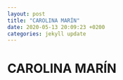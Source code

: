 ```yaml
---
layout: post
title: "CAROLINA MARÍN"
date: 2020-05-13 20:09:23 +0200
categories: jekyll update
---
```


# CAROLINA MARÍN
